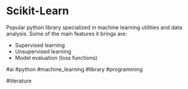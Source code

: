 # Scikit-Learn

Popular python library specialized in machine learning utilities and data analysis. Some of the main features it brings are:
- Supervised learning
- Unsupervised learning
- Model evaluation (loss functions)

#ai #python #machine_learning #library #programming

#literature